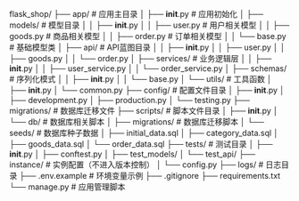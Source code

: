 flask_shop/
├── app/                      # 应用主目录
│   ├── __init__.py          # 应用初始化
│   ├── models/              # 模型目录
│   │   ├── __init__.py
│   │   ├── user.py         # 用户相关模型
│   │   ├── goods.py        # 商品相关模型
│   │   ├── order.py        # 订单相关模型
│   │   └── base.py         # 基础模型类
│   ├── api/                 # API蓝图目录
│   │   ├── __init__.py
│   │   ├── user.py
│   │   ├── goods.py
│   │   └── order.py
│   ├── services/            # 业务逻辑层
│   │   ├── __init__.py
│   │   ├── user_service.py
│   │   └── order_service.py
│   ├── schemas/            # 序列化模式
│   │   ├── __init__.py
│   │   └── base.py
│   └── utils/              # 工具函数
│       ├── __init__.py
│       └── common.py
├── config/                 # 配置文件目录
│   ├── __init__.py
│   ├── development.py
│   ├── production.py
│   └── testing.py
├── migrations/            # 数据库迁移文件
├── scripts/              # 脚本文件目录
│   ├── __init__.py
│   └── db/              # 数据库相关脚本
│       ├── migrations/  # 数据库迁移脚本
│       └── seeds/       # 数据库种子数据
│           ├── initial_data.sql
│           ├── category_data.sql
│           ├── goods_data.sql
│           └── order_data.sql
├── tests/               # 测试目录
│   ├── __init__.py
│   ├── conftest.py
│   ├── test_models/
│   └── test_api/
├── instance/           # 实例配置（不进入版本控制）
│   └── config.py
├── logs/              # 日志目录
├── .env.example       # 环境变量示例
├── .gitignore
├── requirements.txt
└── manage.py         # 应用管理脚本